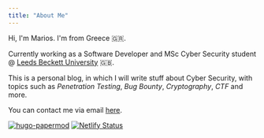 ```yaml
---
title: "About Me"
---
```


Hi, I'm Marios. I'm from Greece 🇬🇷.

Currently working as a Software Developer and MSc Cyber Security student @ [Leeds Beckett University](https://www.leedsbeckett.ac.uk/) 🇬🇧.

This is a personal blog, in which I will write stuff about Cyber Security, with topics such as _Penetration Testing_, _Bug Bounty_, _Cryptography_, _CTF_ and more.

You can contact me via email [here](mailto:contact@cybernotes.uk).

[![hugo-papermod](https://img.shields.io/badge/Hugo--Themes-@PaperMod-blue)](https://themes.gohugo.io/themes/hugo-papermod/)
[![Netlify Status](https://api.netlify.com/api/v1/badges/d7c12c4b-f909-4f2d-9905-671955d5e13e/deploy-status)](https://app.netlify.com/sites/majestic-haupia-dbb633/deploys)